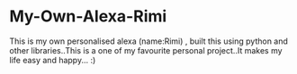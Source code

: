 # My-Own-Alexa-Rimi
This is my own personalised alexa (name:Rimi) , built this using python  and other libraries..This is a one of my favourite personal project..It makes my life easy and happy... :) 
